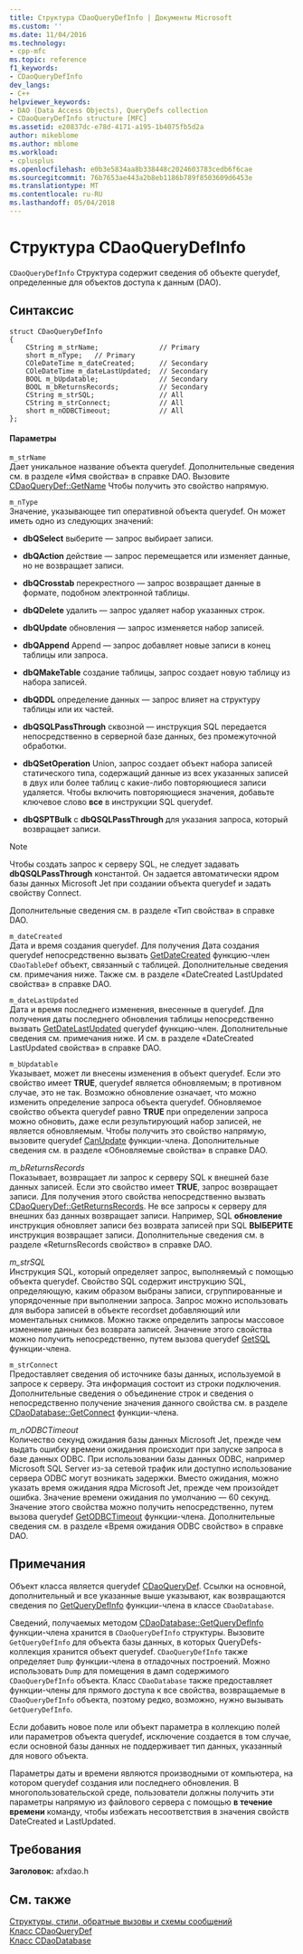 ```yaml
---
title: Структура CDaoQueryDefInfo | Документы Microsoft
ms.custom: ''
ms.date: 11/04/2016
ms.technology:
- cpp-mfc
ms.topic: reference
f1_keywords:
- CDaoQueryDefInfo
dev_langs:
- C++
helpviewer_keywords:
- DAO (Data Access Objects), QueryDefs collection
- CDaoQueryDefInfo structure [MFC]
ms.assetid: e20837dc-e78d-4171-a195-1b4075fb5d2a
author: mikeblome
ms.author: mblome
ms.workload:
- cplusplus
ms.openlocfilehash: e0b3e5834aa8b338448c2024603783cedb6f6cae
ms.sourcegitcommit: 76b7653ae443a2b8eb1186b789f8503609d6453e
ms.translationtype: MT
ms.contentlocale: ru-RU
ms.lasthandoff: 05/04/2018
---
```

# <a name="cdaoquerydefinfo-structure"></a>Структура CDaoQueryDefInfo
`CDaoQueryDefInfo` Структура содержит сведения об объекте querydef, определенные для объектов доступа к данным (DAO).  
  
## <a name="syntax"></a>Синтаксис  
  
```  
struct CDaoQueryDefInfo  
{  
    CString m_strName;               // Primary  
    short m_nType;   // Primary  
    COleDateTime m_dateCreated;      // Secondary  
    COleDateTime m_dateLastUpdated;  // Secondary  
    BOOL m_bUpdatable;               // Secondary  
    BOOL m_bReturnsRecords;          // Secondary  
    CString m_strSQL;                // All  
    CString m_strConnect;            // All  
    short m_nODBCTimeout;            // All  
};  
```  
  
#### <a name="parameters"></a>Параметры  
 `m_strName`  
 Дает уникальное название объекта querydef. Дополнительные сведения см. в разделе «Имя свойства» в справке DAO. Вызовите [CDaoQueryDef::GetName](../../mfc/reference/cdaoquerydef-class.md#getname) Чтобы получить это свойство напрямую.  
  
 `m_nType`  
 Значение, указывающее тип оперативной объекта querydef. Он может иметь одно из следующих значений:  
  
- **dbQSelect** выберите — запрос выбирает записи.  
  
- **dbQAction** действие — запрос перемещается или изменяет данные, но не возвращает записи.  
  
- **dbQCrosstab** перекрестного — запрос возвращает данные в формате, подобном электронной таблицы.  
  
- **dbQDelete** удалить — запрос удаляет набор указанных строк.  
  
- **dbQUpdate** обновления — запрос изменяется набор записей.  
  
- **dbQAppend** Append — запрос добавляет новые записи в конец таблицы или запроса.  
  
- **dbQMakeTable** создание таблицы, запрос создает новую таблицу из набора записей.  
  
- **dbQDDL** определение данных — запрос влияет на структуру таблицы или их частей.  
  
- **dbQSQLPassThrough** сквозной — инструкция SQL передается непосредственно в серверной базе данных, без промежуточной обработки.  
  
- **dbQSetOperation** Union, запрос создает объект набора записей статического типа, содержащий данные из всех указанных записей в двух или более таблиц с какие-либо повторяющиеся записи удаляется. Чтобы включить повторяющиеся значения, добавьте ключевое слово **все** в инструкции SQL querydef.  
  
- **dbQSPTBulk** с **dbQSQLPassThrough** для указания запроса, который возвращает записи.  
  
> [!NOTE]
>  Чтобы создать запрос к серверу SQL, не следует задавать **dbQSQLPassThrough** константой. Он задается автоматически ядром базы данных Microsoft Jet при создании объекта querydef и задать свойству Connect.  
  
 Дополнительные сведения см. в разделе «Тип свойства» в справке DAO.  
  
 `m_dateCreated`  
 Дата и время создания querydef. Для получения Дата создания querydef непосредственно вызвать [GetDateCreated](../../mfc/reference/cdaotabledef-class.md#getdatecreated) функцию-член `CDaoTableDef` объект, связанный с таблицей. Дополнительные сведения см. примечания ниже. Также см. в разделе «DateCreated LastUpdated свойства» в справке DAO.  
  
 `m_dateLastUpdated`  
 Дата и время последнего изменения, внесенные в querydef. Для получения даты последнего обновления таблицы непосредственно вызвать [GetDateLastUpdated](../../mfc/reference/cdaoquerydef-class.md#getdatelastupdated) querydef функцию-член. Дополнительные сведения см. примечания ниже. И см. в разделе «DateCreated LastUpdated свойства» в справке DAO.  
  
 `m_bUpdatable`  
 Указывает, может ли внесены изменения в объект querydef. Если это свойство имеет **TRUE**, querydef является обновляемым; в противном случае, это не так. Возможно обновление означает, что можно изменить определение запроса объекта querydef. Обновляемое свойство объекта querydef равно **TRUE** при определении запроса можно обновить, даже если результирующий набор записей, не является обновляемым. Чтобы получить это свойство напрямую, вызовите querydef [CanUpdate](../../mfc/reference/cdaoquerydef-class.md#canupdate) функции-члена. Дополнительные сведения см. в разделе «Обновляемые свойства» в справке DAO.  
  
 *m_bReturnsRecords*  
 Показывает, возвращает ли запрос к серверу SQL к внешней базе данных записей. Если это свойство имеет **TRUE**, запрос возвращает записи. Для получения этого свойства непосредственно вызвать [CDaoQueryDef::GetReturnsRecords](../../mfc/reference/cdaoquerydef-class.md#getreturnsrecords). Не все запросы к серверу для внешних баз данных возвращает записи. Например, SQL **обновление** инструкция обновляет записи без возврата записей при SQL **ВЫБЕРИТЕ** инструкция возвращает записи. Дополнительные сведения см. в разделе «ReturnsRecords свойство» в справке DAO.  
  
 *m_strSQL*  
 Инструкция SQL, который определяет запрос, выполняемый с помощью объекта querydef. Свойство SQL содержит инструкцию SQL, определяющую, каким образом выбраны записи, сгруппированные и упорядоченные при выполнении запроса. Запрос можно использовать для выбора записей в объекте recordset добавляющий или моментальных снимков. Можно также определить запросы массовое изменение данных без возврата записей. Значение этого свойства можно получить непосредственно, путем вызова querydef [GetSQL](../../mfc/reference/cdaoquerydef-class.md#getsql) функции-члена.  
  
 `m_strConnect`  
 Предоставляет сведения об источнике базы данных, используемой в запросе к серверу. Эта информация состоит из строки подключения. Дополнительные сведения о объединение строк и сведения о непосредственно получение значения данного свойства см. в разделе [CDaoDatabase::GetConnect](../../mfc/reference/cdaodatabase-class.md#getconnect) функции-члена.  
  
 *m_nODBCTimeout*  
 Количество секунд ожидания базы данных Microsoft Jet, прежде чем выдать ошибку времени ожидания происходит при запуске запроса в базе данных ODBC. При использовании базы данных ODBC, например Microsoft SQL Server из-за сетевой трафик или доступно использование сервера ODBC могут возникать задержки. Вместо ожидания, можно указать время ожидания ядра Microsoft Jet, прежде чем произойдет ошибка. Значение времени ожидания по умолчанию — 60 секунд. Значение этого свойства можно получить непосредственно, путем вызова querydef [GetODBCTimeout](../../mfc/reference/cdaoquerydef-class.md#getodbctimeout) функции-члена. Дополнительные сведения см. в разделе «Время ожидания ODBC свойство» в справке DAO.  
  
## <a name="remarks"></a>Примечания  
 Объект класса является querydef [CDaoQueryDef](../../mfc/reference/cdaoquerydef-class.md). Ссылки на основной, дополнительный и все указанные выше указывают, как возвращаются сведения по [GetQueryDefInfo](../../mfc/reference/cdaodatabase-class.md#getquerydefinfo) функции-члена в классе `CDaoDatabase`.  
  
 Сведений, получаемых методом [CDaoDatabase::GetQueryDefInfo](../../mfc/reference/cdaodatabase-class.md#getquerydefinfo) функции-члена хранится в `CDaoQueryDefInfo` структуры. Вызовите `GetQueryDefInfo` для объекта базы данных, в которых QueryDefs-коллекция хранится объект querydef. `CDaoQueryDefInfo` также определяет `Dump` функции-члена в отладочных построений. Можно использовать `Dump` для помещения в дамп содержимого `CDaoQueryDefInfo` объекта. Класс `CDaoDatabase` также предоставляет функции-члены для прямого доступа к все свойства, возвращаемые в `CDaoQueryDefInfo` объекта, поэтому редко, возможно, нужно вызывать `GetQueryDefInfo`.  
  
 Если добавить новое поле или объект параметра в коллекцию полей или параметров объекта querydef, исключение создается в том случае, если основной базы данных не поддерживает тип данных, указанный для нового объекта.  
  
 Параметры даты и времени являются производными от компьютера, на котором querydef создания или последнего обновления. В многопользовательской среде, пользователи должны получить эти параметры напрямую из файлового сервера с помощью **в течение времени** команду, чтобы избежать несоответствия в значения свойств DateCreated и LastUpdated.  
  
## <a name="requirements"></a>Требования  
 **Заголовок:** afxdao.h  
  
## <a name="see-also"></a>См. также  
 [Структуры, стили, обратные вызовы и схемы сообщений](../../mfc/reference/structures-styles-callbacks-and-message-maps.md)   
 [Класс CDaoQueryDef](../../mfc/reference/cdaoquerydef-class.md)   
 [Класс CDaoDatabase](../../mfc/reference/cdaodatabase-class.md)
